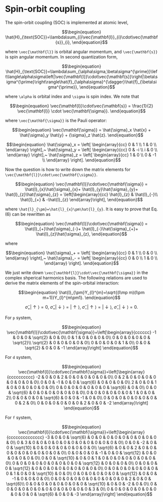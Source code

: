 # Spin-orbit coupling

The spin-orbit coupling (SOC) is implemented at atomic level,

```math
\begin{equation}
\hat{H}_{\text{SOC}}=\lambda\sum_{i}\vec{\mathbf{l}}_{i}\cdot\vec{\mathbf{s}}_{i},
\end{equation}
```

where ``\vec{\mathbf{l}}`` is orbital angular momentum, and ``\vec{\mathbf{s}}`` is spin angular momentum. In second quantization form,

```math
\begin{equation}
\hat{H}_{\text{SOC}}=\lambda\sum_{\alpha\sigma,\beta\sigma^{\prime}}\left\langle\alpha\sigma\left|\vec{\mathbf{l}}\cdot\vec{\mathbf{s}}\right|\beta\sigma^{\prime}\right\rangle\hat{f}_{\alpha\sigma}^{\dagger}\hat{f}_{\beta\sigma^{\prime}},
\end{equation}
```

where ``\alpha`` is orbital index and ``\sigma`` is spin index. We note that

```math
\begin{equation}
\vec{\mathbf{l}}\cdot\vec{\mathbf{s}} = 
\frac{1}{2} \vec{\mathbf{l}} \cdot \vec{\mathbf{\sigma}}.
\end{equation}
```

where ``\vec{\mathbf{\sigma}}`` is the Pauli operator:

```math
\begin{equation}
\vec{\mathbf{\sigma}} = \hat{\sigma}_x \hat{x} + \hat{\sigma}_y \hat{y} + {\sigma}_z \hat{z}.
\end{equation}
```

```math
\begin{equation}
\hat{\sigma}_x = \left[
\begin{array}{cc}
0 & 1 \\
1 & 0 \\
\end{array}
\right],~
\hat{\sigma}_y = \left[
\begin{array}{cc}
0 & -i \\
i & 0 \\
\end{array}
\right],~
\hat{\sigma}_z = \left[
\begin{array}{cc}
1 & 0 \\
0 & -1 \\
\end{array}
\right].
\end{equation}
```

Now the question is how to write down the matrix elements for ``\vec{\mathbf{l}}\cdot\vec{\mathbf{\sigma}}``.

```math
\begin{equation}
\vec{\mathbf{l}}\cdot\vec{\mathbf{\sigma}} =
\hat{l}_{x}\hat{\sigma}_{x}+
\hat{l}_{y}\hat{\sigma}_{y}+
\hat{l}_{z}\hat{\sigma}_{z}
= \left[\begin{array}{cc}
\hat{l}_{z} & \hat{l}_{-}\\
\hat{l}_{+} & -\hat{l}_{z}
\end{array}\right],
\end{equation}
```

where ``\hat{l}_{\pm}=\hat{l}_{x}\pm\hat{l}_{y}``. It is easy to prove that Eq.(6) can be rewritten as

```math
\begin{equation}
\vec{\mathbf{l}}\cdot\vec{\mathbf{\sigma}} =
\hat{l}_{+}\hat{\sigma}_{-}+
\hat{l}_{-}\hat{\sigma}_{+}+
\hat{l}_{z}\hat{\sigma}_{z},
\end{equation}
```

where

```math
\begin{equation}
\hat{\sigma}_+ = \left[
\begin{array}{cc}
0 & 1 \\
0 & 0 \\
\end{array}
\right],~
\hat{\sigma}_- = \left[
\begin{array}{cc}
0 & 0 \\
1 & 0 \\
\end{array}
\right].
\end{equation}
```

We just write down ``\vec{\mathbf{l}}\cdot\vec{\mathbf{\sigma}}`` in the complex shperical harmonics basis. The following relations are used to derive the matrix elements of the spin-orbital interaction:

```math
\begin{equation}
\hat{l}_{\pm}Y_{l}^{m}=\sqrt{(l\mp m)(l\pm m+1)}Y_{l}^{m\pm1}.
\end{equation}
```

```math
\begin{equation}
\hat{\sigma}_+ |\uparrow\rangle = 0,~
\hat{\sigma}_+ |\downarrow\rangle = |\uparrow\rangle,~
\hat{\sigma}_- |\uparrow\rangle = |\downarrow\rangle,~
\hat{\sigma}_- |\downarrow\rangle = 0.
\end{equation}
```


For ``p`` system,
```math
\begin{equation}
\vec{\mathbf{l}}\cdot\vec{\mathbf{\sigma}}=\left[\begin{array}{cccccc}
-1 & 0 & 0 & \sqrt{2} & 0 & 0\\
0 & 1 & 0 & 0 & 0 & 0\\
0 & 0 & 0 & 0 & 0 & \sqrt{2}\\
\sqrt{2} & 0 & 0 & 0 & 0 & 0\\
0 & 0 & 0 & 0 & 1 & 0\\
0 & 0 & \sqrt{2} & 0 & 0 & -1
\end{array}\right]
\end{equation}
```

For ``d`` system,
```math
\begin{equation}
\vec{\mathbf{l}}\cdot\vec{\mathbf{\sigma}}=\left[\begin{array}{cccccccccc}
-2 & 0 & 0 & 2 & 0 & 0 & 0 & 0 & 0 & 0\\
0 & 2 & 0 & 0 & 0 & 0 & 0 & 0 & 0 & 0\\
0 & 0 & -1 & 0 & 0 & \sqrt{6} & 0 & 0 & 0 & 0\\
2 & 0 & 0 & 1 & 0 & 0 & 0 & 0 & 0 & 0\\
0 & 0 & 0 & 0 & 0 & 0 & 0 & \sqrt{6} & 0 & 0\\
0 & 0 & \sqrt{6} & 0 & 0 & 0 & 0 & 0 & 0 & 0\\
0 & 0 & 0 & 0 & 0 & 0 & 1 & 0 & 0 & 2\\
0 & 0 & 0 & 0 & \sqrt{6} & 0 & 0 & -1 & 0 & 0\\
0 & 0 & 0 & 0 & 0 & 0 & 0 & 0 & 2 & 0\\
0 & 0 & 0 & 0 & 0 & 0 & 2 & 0 & 0 & -2
\end{array}\right]
\end{equation}
```

For ``f`` system,
```math
\begin{equation}
\vec{\mathbf{l}}\cdot\vec{\mathbf{\sigma}}=\left[\begin{array}{cccccccccccccc}
-3 & 0 & 0 & \sqrt{6} & 0 & 0 & 0 & 0 & 0 & 0 & 0 & 0 & 0 & 0\\
0 & 3 & 0 & 0 & 0 & 0 & 0 & 0 & 0 & 0 & 0 & 0 & 0 & 0\\
0 & 0 & -2 & 0 & 0 & \sqrt{10} & 0 & 0 & 0 & 0 & 0 & 0 & 0 & 0\\
\sqrt{6} & 0 & 0 & 2 & 0 & 0 & 0 & 0 & 0 & 0 & 0 & 0 & 0 & 0\\
0 & 0 & 0 & 0 & -1 & 0 & 0 & \sqrt{12} & 0 & 0 & 0 & 0 & 0 & 0\\
0 & 0 & \sqrt{10} & 0 & 0 & 1 & 0 & 0 & 0 & 0 & 0 & 0 & 0 & 0\\
0 & 0 & 0 & 0 & 0 & 0 & 0 & 0 & 0 & \sqrt{12} & 0 & 0 & 0 & 0\\
0 & 0 & 0 & 0 & \sqrt{12} & 0 & 0 & 0 & 0 & 0 & 0 & 0 & 0 & 0\\
0 & 0 & 0 & 0 & 0 & 0 & 0 & 0 & 1 & 0 & 0 & \sqrt{10} & 0 & 0\\
0 & 0 & 0 & 0 & 0 & 0 & \sqrt{12} & 0 & 0 & -1 & 0 & 0 & 0 & 0\\
0 & 0 & 0 & 0 & 0 & 0 & 0 & 0 & 0 & 0 & 2 & 0 & 0 & \sqrt{6}\\
0 & 0 & 0 & 0 & 0 & 0 & 0 & 0 & \sqrt{10} & 0 & 0 & -2 & 0 & 0\\
0 & 0 & 0 & 0 & 0 & 0 & 0 & 0 & 0 & 0 & 0 & 0 & 3 & 0\\
0 & 0 & 0 & 0 & 0 & 0 & 0 & 0 & 0 & 0 & \sqrt{6} & 0 & 0 & -3
\end{array}\right]
\end{equation}
```
